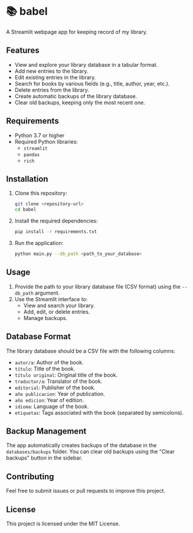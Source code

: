 # 📚 babel

A Streamlit webpage app for keeping record of my library.

## Features

- View and explore your library database in a tabular format.
- Add new entries to the library.
- Edit existing entries in the library.
- Search for books by various fields (e.g., title, author, year, etc.).
- Delete entries from the library.
- Create automatic backups of the library database.
- Clear old backups, keeping only the most recent one.

## Requirements

- Python 3.7 or higher
- Required Python libraries:
  - `streamlit`
  - `pandas`
  - `rich`

## Installation

1. Clone this repository:
   ```bash
   git clone <repository-url>
   cd babel
   ```

2. Install the required dependencies:
   ```bash
   pip install -r requirements.txt
   ```

3. Run the application:
   ```bash
   python main.py --db_path <path_to_your_database>
   ```

## Usage

1. Provide the path to your library database file (CSV format) using the `--db_path` argument.
2. Use the Streamlit interface to:
   - View and search your library.
   - Add, edit, or delete entries.
   - Manage backups.

## Database Format

The library database should be a CSV file with the following columns:
- `autor/a`: Author of the book.
- `título`: Title of the book.
- `título original`: Original title of the book.
- `traductor/a`: Translator of the book.
- `editorial`: Publisher of the book.
- `año publicacion`: Year of publication.
- `año edicion`: Year of edition.
- `idioma`: Language of the book.
- `etiquetas`: Tags associated with the book (separated by semicolons).

## Backup Management

The app automatically creates backups of the database in the `databases/backups` folder. You can clear old backups using the "Clear backups" button in the sidebar.

## Contributing

Feel free to submit issues or pull requests to improve this project.

## License

This project is licensed under the MIT License.
